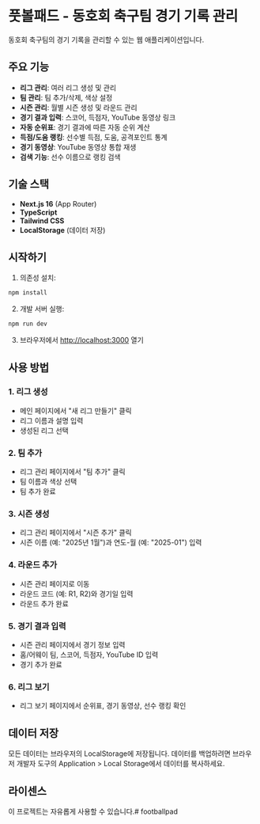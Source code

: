 # 풋볼패드 - 동호회 축구팀 경기 기록 관리

동호회 축구팀의 경기 기록을 관리할 수 있는 웹 애플리케이션입니다.

## 주요 기능

- **리그 관리**: 여러 리그 생성 및 관리
- **팀 관리**: 팀 추가/삭제, 색상 설정
- **시즌 관리**: 월별 시즌 생성 및 라운드 관리
- **경기 결과 입력**: 스코어, 득점자, YouTube 동영상 링크
- **자동 순위표**: 경기 결과에 따른 자동 순위 계산
- **득점/도움 랭킹**: 선수별 득점, 도움, 공격포인트 통계
- **경기 동영상**: YouTube 동영상 통합 재생
- **검색 기능**: 선수 이름으로 랭킹 검색

## 기술 스택

- **Next.js 16** (App Router)
- **TypeScript**
- **Tailwind CSS**
- **LocalStorage** (데이터 저장)

## 시작하기

1. 의존성 설치:
```bash
npm install
```

2. 개발 서버 실행:
```bash
npm run dev
```

3. 브라우저에서 [http://localhost:3000](http://localhost:3000) 열기

## 사용 방법

### 1. 리그 생성
- 메인 페이지에서 "새 리그 만들기" 클릭
- 리그 이름과 설명 입력
- 생성된 리그 선택

### 2. 팀 추가
- 리그 관리 페이지에서 "팀 추가" 클릭
- 팀 이름과 색상 선택
- 팀 추가 완료

### 3. 시즌 생성
- 리그 관리 페이지에서 "시즌 추가" 클릭
- 시즌 이름 (예: "2025년 1월")과 연도-월 (예: "2025-01") 입력

### 4. 라운드 추가
- 시즌 관리 페이지로 이동
- 라운드 코드 (예: R1, R2)와 경기일 입력
- 라운드 추가 완료

### 5. 경기 결과 입력
- 시즌 관리 페이지에서 경기 정보 입력
- 홈/어웨이 팀, 스코어, 득점자, YouTube ID 입력
- 경기 추가 완료

### 6. 리그 보기
- 리그 보기 페이지에서 순위표, 경기 동영상, 선수 랭킹 확인

## 데이터 저장

모든 데이터는 브라우저의 LocalStorage에 저장됩니다. 
데이터를 백업하려면 브라우저 개발자 도구의 Application > Local Storage에서 데이터를 복사하세요.

## 라이센스

이 프로젝트는 자유롭게 사용할 수 있습니다.# footballpad
